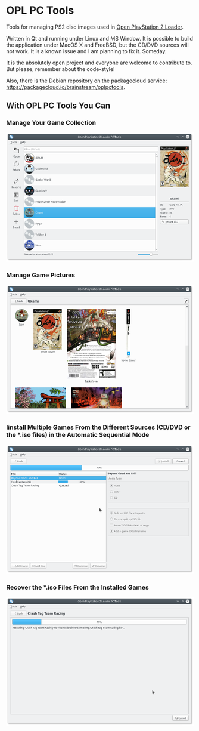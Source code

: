 # OPL PC Tools
Tools for managing PS2 disc images used in [Open PlayStation 2 Loader](https://github.com/ifcaro/Open-PS2-Loader).

Written in Qt and running under Linux and MS Window. It is possible to build the application under MacOS X and FreeBSD,
but the CD/DVD sources will not work. It is a known issue and I am planning to fix it. Someday.

It is the absolutely open project and everyone are welcome to contribute to. But please, remember about the code-style!

Also, there is the Debian repository on the packagecloud service: https://packagecloud.io/brainstream/oplpctools.

## With OPL PC Tools You Can

### Manage Your Game Collection

![Main Window](screenshots/Main.png)

### Manage Game Pictures

![Main Window](screenshots/Arts.png)

### Iinstall Multiple Games From the Different Sources (CD/DVD or the *.iso files) in the Automatic Sequential Mode

![Installation](screenshots/Install.png)

### Recover the *.iso Files From the Installed Games

![Recovering](screenshots/Recovery.png)
